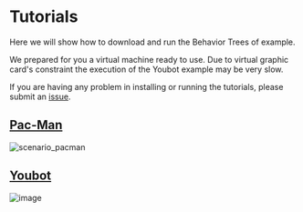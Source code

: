 # Tutorials
Here we will show how to download and run the Behavior Trees of example.

We prepared for you a virtual machine ready to use. Due to virtual graphic card's constraint the execution of the Youbot example may be very slow.

If you are having any problem in installing or running the tutorials, please submit an [issue](https://github.com/BTIRAI/btirai.github.io/issues).

## [Pac-Man](pacman)
![scenario_pacman](https://user-images.githubusercontent.com/8132627/38174301-537686d8-35cb-11e8-8e6d-4b82c8901376.png)

## [Youbot](youbot)
![image](https://user-images.githubusercontent.com/8132627/42953697-49d08736-8b7b-11e8-81e4-6bdb39328743.png)





